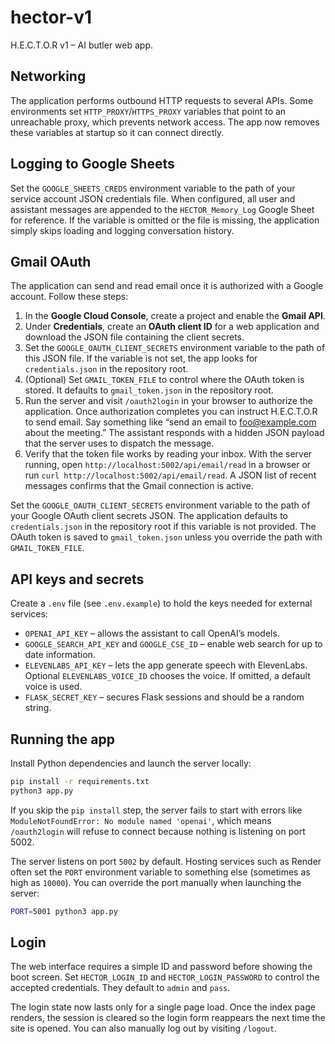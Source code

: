 # hector-v1
H.E.C.T.O.R v1 – AI butler web app.

## Networking

The application performs outbound HTTP requests to several APIs. Some
environments set `HTTP_PROXY`/`HTTPS_PROXY` variables that point to an
unreachable proxy, which prevents network access. The app now removes these
variables at startup so it can connect directly.

## Logging to Google Sheets

Set the `GOOGLE_SHEETS_CREDS` environment variable to the path of your
service account JSON credentials file. When configured, all user and assistant
messages are appended to the `HECTOR_Memory_Log` Google Sheet for reference.
If the variable is omitted or the file is missing, the application simply
skips loading and logging conversation history.

## Gmail OAuth

The application can send and read email once it is authorized with a Google
account. Follow these steps:

1. In the **Google Cloud Console**, create a project and enable the **Gmail API**.
2. Under **Credentials**, create an **OAuth client ID** for a web application and
   download the JSON file containing the client secrets.
3. Set the `GOOGLE_OAUTH_CLIENT_SECRETS` environment variable to the path of this
   JSON file. If the variable is not set, the app looks for `credentials.json` in
   the repository root.
4. (Optional) Set `GMAIL_TOKEN_FILE` to control where the OAuth token is stored.
   It defaults to `gmail_token.json` in the repository root.
5. Run the server and visit `/oauth2login` in your browser to authorize the
   application. Once authorization completes you can instruct H.E.C.T.O.R to
   send email. Say something like “send an email to foo@example.com about the
   meeting.” The assistant responds with a hidden JSON payload that the server
   uses to dispatch the message.
6. Verify that the token file works by reading your inbox. With the server
   running, open `http://localhost:5002/api/email/read` in a browser or run
   `curl http://localhost:5002/api/email/read`. A JSON list of recent messages
   confirms that the Gmail connection is active.
   
Set the `GOOGLE_OAUTH_CLIENT_SECRETS` environment variable to the path of your
Google OAuth client secrets JSON. The application defaults to `credentials.json`
in the repository root if this variable is not provided. The OAuth token is
saved to `gmail_token.json` unless you override the path with
`GMAIL_TOKEN_FILE`.

## API keys and secrets

Create a `.env` file (see `.env.example`) to hold the keys needed for external
services:

- `OPENAI_API_KEY` – allows the assistant to call OpenAI’s models.
- `GOOGLE_SEARCH_API_KEY` and `GOOGLE_CSE_ID` – enable web search for up to date
  information.
- `ELEVENLABS_API_KEY` – lets the app generate speech with ElevenLabs. Optional
  `ELEVENLABS_VOICE_ID` chooses the voice. If omitted, a default voice is used.
- `FLASK_SECRET_KEY` – secures Flask sessions and should be a random string.

## Running the app

Install Python dependencies and launch the server locally:

```bash
pip install -r requirements.txt
python3 app.py
```

If you skip the `pip install` step, the server fails to start with errors like
`ModuleNotFoundError: No module named 'openai'`, which means `/oauth2login` will
refuse to connect because nothing is listening on port 5002.

The server listens on port `5002` by default. Hosting services such as Render
often set the `PORT` environment variable to something else (sometimes as high
as `10000`). You can override the port manually when launching the server:

```bash
PORT=5001 python3 app.py
```

## Login

The web interface requires a simple ID and password before showing the boot screen.
Set `HECTOR_LOGIN_ID` and `HECTOR_LOGIN_PASSWORD` to control the accepted
credentials. They default to `admin` and `pass`.

The login state now lasts only for a single page load. Once the index page
renders, the session is cleared so the login form reappears the next time the
site is opened. You can also manually log out by visiting `/logout`.
